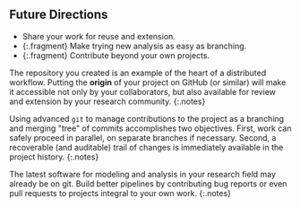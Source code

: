 ---
---

## Future Directions

- Share your work for reuse and extension.
- {:.fragment} Make trying new analysis as easy as branching.
- {:.fragment} Contribute beyond your own projects.

The repository you created is an example of the heart of a distributed workflow. Putting the **origin** of your project on GitHub (or similar) will make it accessible not only by your collaborators, but also available for review and extension by your research community.
{:.notes}

Using advanced `git` to manage contributions to the project as a branching and merging "tree" of commits accomplishes two objectives. First, work can safely proceed in parallel, on separate branches if necessary. Second, a recoverable (and auditable) trail of changes is immediately available in the project history.
{:.notes}

The latest software for modeling and analysis in your research field may already
be on git. Build better pipelines by contributing bug reports or even pull
requests to projects integral to your own work.
{:.notes}
